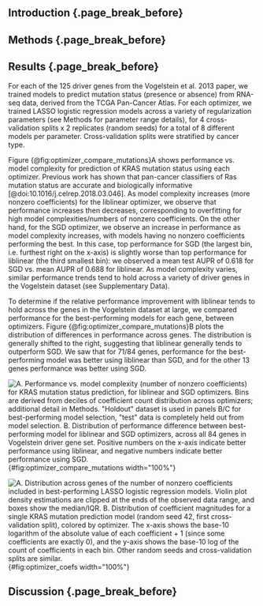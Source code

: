 ## Introduction {.page_break_before}

## Methods {.page_break_before}

## Results {.page_break_before}

For each of the 125 driver genes from the Vogelstein et al. 2013 paper, we trained models to predict mutation status (presence or absence) from RNA-seq data, derived from the TCGA Pan-Cancer Atlas.
For each optimizer, we trained LASSO logistic regression models across a variety of regularization parameters (see Methods for parameter range details), for 4 cross-validation splits x 2 replicates (random seeds) for a total of 8 different models per parameter.
Cross-validation splits were stratified by cancer type.

Figure {@fig:optimizer_compare_mutations}A shows performance vs. model complexity for prediction of KRAS mutation status using each optimizer.
Previous work has shown that pan-cancer classifiers of Ras mutation status are accurate and biologically informative [@doi:10.1016/j.celrep.2018.03.046].
As model complexity increases (more nonzero coefficients) for the liblinear optimizer, we observe that performance increases then decreases, corresponding to overfitting for high model complexities/numbers of nonzero coefficients.
On the other hand, for the SGD optimizer, we observe an increase in performance as model complexity increases, with models having no nonzero coefficients performing the best.
In this case, top performance for SGD (the largest bin, i.e. furthest right on the x-axis) is slightly worse than top performance for liblinear (the third smallest bin): we observed a mean test AUPR of 0.618 for SGD vs. mean AUPR of 0.688 for liblinear.
As model complexity varies, similar performance trends tend to hold across a variety of driver genes in the Vogelstein dataset (see Supplementary Data).

To determine if the relative performance improvement with liblinear tends to hold across the genes in the Vogelstein dataset at large, we compared performance for the best-performing models for each gene, between optimizers.
Figure {@fig:optimizer_compare_mutations}B plots the distribution of differences in performance across genes.
The distribution is generally shifted to the right, suggesting that liblinear generally tends to outperform SGD.
We saw that for 71/84 genes, performance for the best-performing model was better using liblinear than SGD, and for the other 13 genes performance was better using SGD.

![
**A.** Performance vs. model complexity (number of nonzero coefficients) for KRAS mutation status prediction, for liblinear and SGD optimizers. Bins are derived from deciles of coefficient count distribution across optimizers; additional detail in Methods. "Holdout" dataset is used in panels B/C for best-performing model selection, "test" data is completely held out from model selection.
**B.** Distribution of performance difference between best-performing model for liblinear and SGD optimizers, across all 84 genes in Vogelstein driver gene set. Positive numbers on the x-axis indicate better performance using liblinear, and negative numbers indicate better performance using SGD.
](images/figure_2.png){#fig:optimizer_compare_mutations width="100%"}

![
**A.** Distribution across genes of the number of nonzero coefficients included in best-performing LASSO logistic regression models. Violin plot density estimations are clipped at the ends of the observed data range, and boxes show the median/IQR.
**B.** Distribution of coefficient magnitudes for a single KRAS mutation prediction model (random seed 42, first cross-validation split), colored by optimizer. The x-axis shows the base-10 logarithm of the absolute value of each coefficient + 1 (since some coefficients are exactly 0), and the y-axis shows the base-10 log of the count of coefficients in each bin. Other random seeds and cross-validation splits are similar.
](images/figure_3.png){#fig:optimizer_coefs width="100%"}

## Discussion {.page_break_before}
